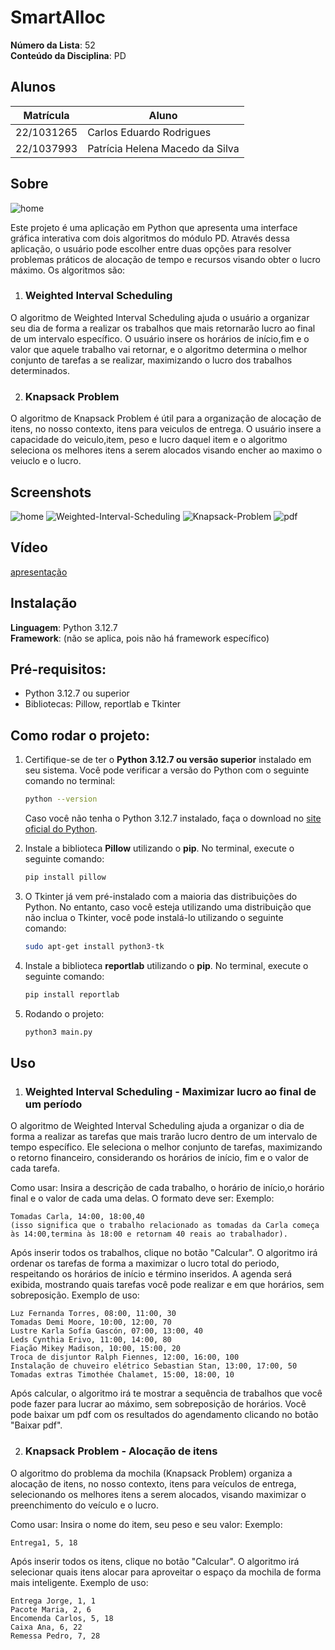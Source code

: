# SmartAlloc

**Número da Lista**: 52<br>
**Conteúdo da Disciplina**: PD<br>

## Alunos
|Matrícula | Aluno |
| -- | -- |
| 22/1031265  |  Carlos Eduardo Rodrigues |
| 22/1037993  |  Patrícia Helena Macedo da Silva |

## Sobre 
![home](assets/logoPD.png)

Este projeto é uma aplicação em Python que apresenta uma interface gráfica interativa com dois algoritmos do módulo PD. Através dessa aplicação, o usuário pode escolher entre duas opções para resolver problemas práticos de alocação de tempo e recursos visando obter o lucro máximo. Os algoritmos são:

1. ### Weighted Interval Scheduling
O algoritmo de Weighted Interval Scheduling ajuda o usuário a organizar seu dia de forma a realizar os trabalhos que mais retornarão lucro ao final de um intervalo específico. O usuário insere os horários de início,fim e o valor que aquele trabalho vai retornar, e o algoritmo determina o melhor conjunto de tarefas a se realizar, maximizando o lucro dos trabalhos determinados.

2. ### Knapsack Problem
O algoritmo de Knapsack Problem é útil para a organização de alocação de itens, no nosso contexto, itens para veiculos de entrega. O usuário insere a capacidade do veiculo,item, peso e lucro daquel item e o algoritmo seleciona os melhores itens a serem alocados visando encher ao maximo o veiuclo e o lucro. 

## Screenshots
![home](assets/principal.png)
![Weighted-Interval-Scheduling](assets/Weight.png)
![Knapsack-Problem](assets/Knapsack.png)
![pdf](assets/pdfKnapsack.png)


## Vídeo
[apresentação](https://youtu.be/FKt3Z0G2z2E)




## Instalação 
**Linguagem**: Python 3.12.7  
**Framework**: (não se aplica, pois não há framework específico)

## Pré-requisitos:
- Python 3.12.7 ou superior
- Bibliotecas: Pillow, reportlab e Tkinter

## Como rodar o projeto:

1. Certifique-se de ter o **Python 3.12.7 ou versão superior** instalado em seu sistema. Você pode verificar a versão do Python com o seguinte comando no terminal:

   ```bash
   python --version
   ```

   Caso você não tenha o Python 3.12.7 instalado, faça o download no [site oficial do Python](https://www.python.org/downloads/release/python-3127/).

2. Instale a biblioteca **Pillow** utilizando o **pip**. No terminal, execute o seguinte comando:

   ```bash
   pip install pillow
   ```
3. O Tkinter já vem pré-instalado com a maioria das distribuições do Python. No entanto, caso você esteja utilizando uma distribuição que não inclua o Tkinter, você pode instalá-lo utilizando o seguinte comando:
   ```bash
   sudo apt-get install python3-tk
   ```
4. Instale a biblioteca **reportlab** utilizando o **pip**. No terminal, execute o seguinte comando:

   ```bash
   pip install reportlab
   ```

5. Rodando o projeto:

   ```bash
   python3 main.py
   ```


## Uso 
1. ### Weighted Interval Scheduling - Maximizar lucro ao final de um período
O algoritmo de Weighted Interval Scheduling ajuda a organizar o dia de forma a realizar as tarefas que mais trarão lucro dentro de um intervalo de tempo específico. Ele seleciona o melhor conjunto de tarefas, maximizando o retorno financeiro, considerando os horários de início, fim e o valor de cada tarefa.

Como usar:
Insira a descrição de cada trabalho, o horário de início,o horário final e o valor de cada uma delas. O formato deve ser:
Exemplo: 
```
Tomadas Carla, 14:00, 18:00,40
(isso significa que o trabalho relacionado as tomadas da Carla começa às 14:00,termina às 18:00 e retornam 40 reais ao trabalhador).
```
Após inserir todos os trabalhos, clique no botão "Calcular".
O algoritmo irá ordenar os tarefas de forma a maximizar o lucro total do periodo, respeitando os horários de início e término inseridos.
A agenda será exibida, mostrando quais tarefas você pode realizar e em que horários, sem sobreposição.
Exemplo de uso:

```
Luz Fernanda Torres, 08:00, 11:00, 30
Tomadas Demi Moore, 10:00, 12:00, 70
Lustre Karla Sofía Gascón, 07:00, 13:00, 40
Leds Cynthia Erivo, 11:00, 14:00, 80
Fiação Mikey Madison, 10:00, 15:00, 20
Troca de disjuntor Ralph Fiennes, 12:00, 16:00, 100
Instalação de chuveiro elétrico Sebastian Stan, 13:00, 17:00, 50
Tomadas extras Timothée Chalamet, 15:00, 18:00, 10
```
Após calcular, o algoritmo irá te mostrar a sequência de trabalhos que você pode fazer para lucrar ao máximo, sem sobreposição de horários. Você pode baixar um pdf com os resultados do agendamento clicando no botão "Baixar pdf".

2. ### Knapsack Problem - Alocação de itens
O algoritmo do problema da mochila (Knapsack Problem) organiza a alocação de itens, no nosso contexto, itens para veículos de entrega, selecionando os melhores itens a serem alocados, visando maximizar o preenchimento do veículo e o lucro.

Como usar:
Insira o nome do item, seu peso e seu valor:
Exemplo:
```
Entrega1, 5, 18 
```
Após inserir todos os itens, clique no botão "Calcular".
O algoritmo irá selecionar quais itens alocar para aproveitar o espaço da mochila de forma mais inteligente.
Exemplo de uso:

 ```
Entrega Jorge, 1, 1
Pacote Maria, 2, 6
Encomenda Carlos, 5, 18
Caixa Ana, 6, 22
Remessa Pedro, 7, 28
 ```

